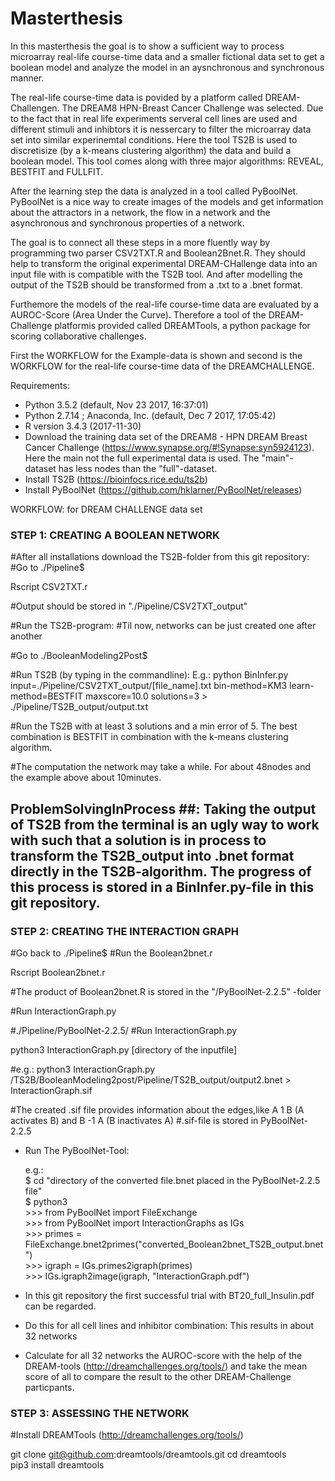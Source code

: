 # Masterthesis

In this masterthesis the goal is to show a sufficient way to process microarray real-life course-time data and a smaller fictional data set to get a boolean model and analyze the model in an aysnchronous and synchronous manner.

The real-life course-time data is povided by a platform called DREAM-Challengen. The DREAM8 HPN-Breast Cancer Challenge was selected. Due to the fact that in real life experiments serveral cell lines are used and different stimuli and inhibtors it is nessercary to filter the microarray data set into similar experinemtal conditions. 
Here the tool TS2B is used to discretisize (by a k-means clustering algorithm) the data and build a boolean model. This tool comes along with three major algorithms: REVEAL, BESTFIT and FULLFIT.

After the learning step the data is analyzed in a tool called PyBoolNet. PyBoolNet is a nice way to create images of the models and get information about the attractors in a network, the flow in a network and the asynchronous and synchronous properties of a network.

The goal is to connect all these steps in a more fluently way by programming two parser CSV2TXT.R and Boolean2Bnet.R. They should help to transform the original experimental DREAM-CHallenge data into an input file with is compatible with the TS2B tool. And after modelling the output of the TS2B should be transformed from a .txt to a .bnet format.

Furthemore the models of the real-life course-time data are evaluated by a AUROC-Score (Area Under the Curve). Therefore a tool of the DREAM-Challenge platformis provided called DREAMTools, a python package for scoring collaborative challenges. 

First the WORKFLOW for the Example-data is shown and second is the WORKFLOW for the real-life course-time data of the DREAMCHALLENGE.

Requirements:

- Python 3.5.2 (default, Nov 23 2017, 16:37:01)
- Python 2.7.14 ; Anaconda, Inc. (default, Dec  7 2017, 17:05:42)
- R version 3.4.3 (2017-11-30)
- Download the training data set of the DREAM8 - HPN DREAM Breast Cancer Challenge (https://www.synapse.org/#!Synapse:syn5924123).      Here the main not the full experimental data is used. The "main"- dataset has less nodes than the "full"-dataset.
- Install TS2B (https://bioinfocs.rice.edu/ts2b)
- Install PyBoolNet (https://github.com/hklarner/PyBoolNet/releases)

WORKFLOW: for DREAM CHALLENGE data set

### STEP 1: CREATING A BOOLEAN NETWORK ###

#After all installations download the TS2B-folder from this git repository:
#Go to  ./Pipeline$

Rscript CSV2TXT.r

#Output should be stored in "./Pipeline/CSV2TXT_output" 

#Run the TS2B-program:
#Til now, networks can be just created one after another

#Go to ./BooleanModeling2Post$

#Run TS2B (by typing in the commandline): E.g.:
python BinInfer.py input=./Pipeline/CSV2TXT_output/[file_name].txt bin-method=KM3 learn-method=BESTFIT maxscore=10.0 solutions=3 > ./Pipeline/TS2B_output/output.txt

#Run the TS2B with at least 3 solutions and a min error of 5. The best combination is BESTFIT in combination with the k-means clustering algorithm.

#The computation the network may take a while. For about 48nodes and the example above about 10minutes.
## ProblemSolvingInProcess ##: Taking the output of TS2B from the terminal is an ugly way to work with such that a solution is in process to transform the TS2B_output into .bnet format directly in the TS2B-algorithm. The progress of this process is stored in a BinInfer.py-file in this git repository.

### STEP 2: CREATING THE INTERACTION GRAPH ###

#Go back to  ./Pipeline$
#Run the Boolean2bnet.r

Rscript Boolean2bnet.r
 
#The product of Boolean2bnet.R is stored in the "/PyBoolNet-2.2.5" -folder

#Run InteractionGraph.py

#./Pipeline/PyBoolNet-2.2.5/
#Run InteractionGraph.py

python3 InteractionGraph.py [directory of the inputfile]

#e.g.: python3 InteractionGraph.py /TS2B/BooleanModeling2post/Pipeline/TS2B_output/output2.bnet > InteractionGraph.sif

#The created .sif file provides information about the edges,like A 1 B (A activates B) and B -1 A (B inactivates A)
#.sif-file is stored in PyBoolNet-2.2.5



- Run The PyBoolNet-Tool:

  e.g.:<br/> 
        $ cd \"directory of the converted file.bnet placed in the PyBoolNet-2.2.5 file\"<br/>
        $ python3<br/> 
      >>> from PyBoolNet import FileExchange<br/> 
      >>> from PyBoolNet import InteractionGraphs as IGs<br/> 
      >>> primes = FileExchange.bnet2primes(\"converted_Boolean2bnet_TS2B_output.bnet\")<br/> 
      >>> igraph = IGs.primes2igraph(primes)<br/> 
      >>> IGs.igraph2image(igraph, \"InteractionGraph.pdf\")<br/> 
      
 - In this git repository the first successful trial with BT20_full_Insulin.pdf can be regarded.   
 - Do this for all cell lines and inhibitor combination: This results in about 32 networks
 - Calculate for all 32 networks the AUROC-score with the help of the DREAM-tools (http://dreamchallenges.org/tools/) and take the mean score of all to compare the result to the other DREAM-Challenge particpants.
 
 ### STEP 3: ASSESSING THE NETWORK ###

#Install DREAMTools (http://dreamchallenges.org/tools/)

git clone git@github.com:dreamtools/dreamtools.git
cd dreamtools                            
pip3 install dreamtools
